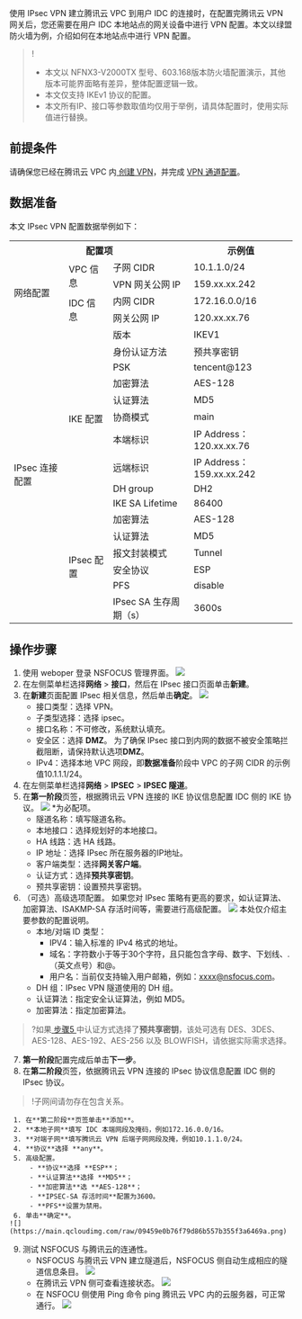 使用 IPsec VPN 建立腾讯云 VPC 到用户 IDC 的连接时，在配置完腾讯云 VPN 网关后，您还需要在用户 IDC 本地站点的网关设备中进行 VPN 配置。本文以绿盟防火墙为例，介绍如何在本地站点中进行 VPN 配置。

>!
>- 本文以 NFNX3-V2000TX 型号、603.168版本防火墙配置演示，其他版本可能界面略有差异，整体配置逻辑一致。
>- 本文仅支持 IKEv1 协议的配置。
>- 本文所有IP、接口等参数取值均仅用于举例，请具体配置时，使用实际值进行替换。

## 前提条件
请确保您已经在腾讯云 VPC 内[ 创建 VPN](https://cloud.tencent.com/document/product/554/52861)，并完成 [VPN 通道配置](https://cloud.tencent.com/document/product/554/52864)。

## 数据准备[](id:sjzb)
本文 IPsec VPN 配置数据举例如下：
<table>
<th colspan="3">配置项</th>
<th>示例值</th>
<tr>
<td rowspan="4">网络配置 </td>
<td rowspan="2">VPC 信息 </td>
<td>子网 CIDR</td>
<td>10.1.1.0/24 </td>
</tr>
<tr>
<td>VPN 网关公网 IP</td>
<td>159.xx.xx.242</td>
</tr>
<tr>
<td rowspan="2">IDC 信息 </td>
<td>内网 CIDR</td>
<td>172.16.0.0/16</td>
</tr>
<tr>
<td>网关公网 IP</td>
<td>120.xx.xx.76</td>
</tr>
<tr>
<td rowspan="17">IPsec 连接配置 </td>
<td rowspan="10">IKE 配置 </td>
<td>版本</td>
<td>IKEV1 </td>
</tr>
<tr>
<td>身份认证方法</td>
<td>预共享密钥</td>
</tr>
<tr>
<td>PSK</td>
<td>tencent@123</td>
</tr>
<tr>
<td>加密算法</td>
<td>AES-128</td>
</tr>
<tr>
<td>认证算法</td>
<td>MD5</td>
</tr>
<tr>
<td>协商模式</td>
<td>main</td>
</tr>
<tr>
<td>本端标识</td>
<td>IP Address：120.xx.xx.76</td>
</tr>
<tr>
<td>远端标识</td>
<td>IP Address：159.xx.xx.242</td>
</tr>
<tr>
<td>DH group</td>
<td>DH2</td>
</tr>
<tr>
<td>IKE SA Lifetime</td>
<td>86400</td>
</tr>
<tr>
<td rowspan="7">IPsec 配置</td>
<td>加密算法</td>
<td>AES-128</td>
</tr>
<tr>
<td>认证算法</td>
<td>MD5</td>
</tr>
<tr>
<td>报文封装模式</td>
<td>Tunnel</td>
</tr>
<tr>
<td>安全协议</td>
<td>ESP</td>
</tr>
<tr>
<td>PFS</td>
<td>disable</td>
</tr>
<tr>
<td>IPsec SA 生存周期（s）</td>
<td>3600s</td>
</tr>
<tr>
</table>


## 操作步骤
1. 使用 weboper 登录 NSFOCUS 管理界面。
![](https://main.qcloudimg.com/raw/7c73b7d74c3e15befbe19e273d87a1a3.png)
2. 在左侧菜单栏选择**网络** > **接口**，然后在 IPsec 接口页面单击**新建**。
3. 在**新建**页面配置 IPsec 相关信息，然后单击**确定**。
     ![](https://main.qcloudimg.com/raw/c9c5c92a7e7c1b7c64b6d4a45e696811.png)
	- 接口类型：选择 VPN。
	- 子类型选择：选择 ipsec。
	- 接口名称：不可修改，系统默认填充。
	- 安全区：选择 **DMZ**。
		为了确保 IPsec 接口到内网的数据不被安全策略拦截阻断，请保持默认选项**DMZ**。
	- IPv4：选择本地 VPC 网段，即**数据准备**阶段中 VPC 的子网 CIDR 的示例值10.1.1.1/24。	        
4.  在左侧菜单栏选择**网络** > **IPSEC** > **IPSEC 隧道**。
5.   [](id:step2)在**第一阶段**页签，根据腾讯云 VPN 连接的 IKE 协议信息配置 IDC 侧的 IKE 协议。
     ![](https://main.qcloudimg.com/raw/b68a8cc9aaf738ec00e98ba758c46a8a.png)
*为必配项。
       -  隧道名称：填写隧道名称。
       -  本地接口：选择规划好的本地接口。
       -  HA 线路：选 HA 线路。
       -  IP 地址：选择 IPsec 所在服务器的IP地址。
       -  客户端类型：选择**网关客户端**。
       -  认证方式：选择**预共享密钥**。
       -  预共享密钥：设置预共享密钥。
6. （可选）高级选项配置。
    如果您对 IPsec 策略有更高的要求，如认证算法、加密算法、ISAKMP-SA 存活时间等，需要进行高级配置。
	![](https://main.qcloudimg.com/raw/e41c5fa80f7885a739b27b379db1d5f0.png)
	本处仅介绍主要参数的配置说明。
	-  本地/对端 ID 类型：
		  -   IPV4：输入标准的 IPv4 格式的地址。
		  -   域名：字符数小于等于30个字符，且只能包含字母、数字、下划线、.（英文点号）和@。
		  -   用户名：当前仅支持输入用户邮箱，例如：xxxx@nsfocus.com。  
	-  DH 组：IPsec VPN 隧道使用的 DH 组。
	-  认证算法：指定安全认证算法，例如 MD5。
	-  加密算法：指定加密算法。
>?如果[ 步骤5 ](#step2)中认证方式选择了**预共享密钥**，该处可选有 DES、3DES、AES-128、AES-192、AES-256 以及 BLOWFISH，请依据实际需求选择。
>
7. **第一阶段**配置完成后单击**下一步**。
8. 在**第二阶段**页签，依据腾讯云 VPN 连接的 IPsec 协议信息配置 IDC 侧的 IPsec 协议。
>!子网间请勿存在包含关系。
>
	 1. 在**第二阶段**页签单击**添加**。
	 2. **本地子网**填写 IDC 本端网段及掩码，例如172.16.0.0/16。
	 3. **对端子网**填写腾讯云 VPN 后端子网网段及掩，例如10.1.1.0/24。
	 4. **协议**选择 **any**。
	 5. 高级配置。
		 - **协议**选择 **ESP**；
		 - **认证算法**选择 **MD5**；
		 - **加密算法**选 **AES-128**；
		 - **IPSEC-SA 存活时间**配置为3600。
		 - **PFS**设置为禁用。
	 6. 单击**确定**。
    ![](https://main.qcloudimg.com/raw/09459e0b76f79d86b557b355f3a6469a.png)
9. 测试 NSFOCUS 与腾讯云的连通性。
    - NSFOCUS 与腾讯云 VPN 建立隧道后，NSFOCUS 侧自动生成相应的隧道信息条目。
     ![](https://main.qcloudimg.com/raw/44b2e7a56b2b5d8089d98d88bda17272.png)
    - 在腾讯云 VPN 侧可查看连接状态。
     ![](https://main.qcloudimg.com/raw/8846c94882b495d50f59639f7c3bf11a.png)
    - 在 NSFOCU 侧使用 Ping 命令 ping 腾讯云 VPC 内的云服务器，可正常通行。
     ![](https://main.qcloudimg.com/raw/09800e1b90affb45ecff1613f6530c47.png)
